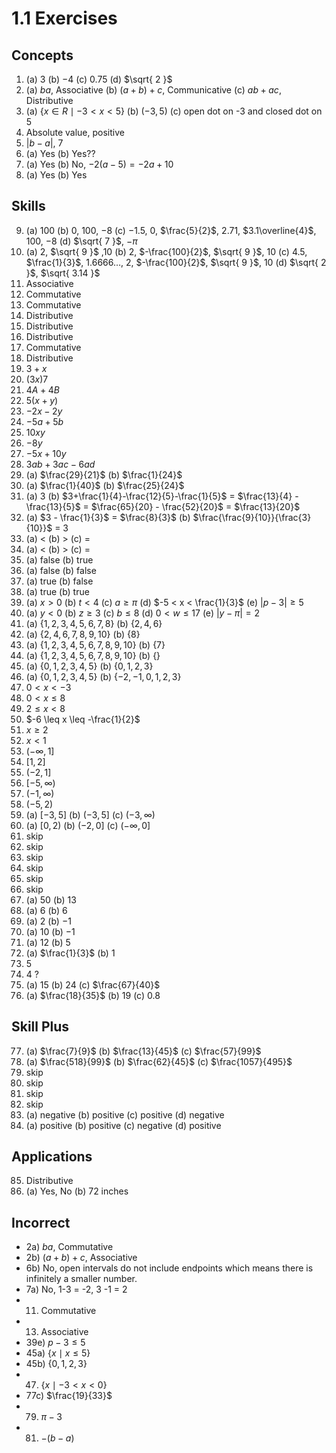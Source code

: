 # 1.1 Exercises

## Concepts

1. (a) $3$ (b) $-4$ (c) $0.75$ (d) $\sqrt{ 2 }$
2. (a) $ba$, Associative (b) $(a + b) + c$, Communicative (c) $ab + ac$, Distributive
3. (a) $\{ x \in R \mid -3 < x < 5 \}$ (b) $(-3, 5)$ (c) open dot on -3 and closed dot on 5
4. Absolute value, positive
5. $|b-a|$, $7$
6. (a) Yes (b) Yes??
7. (a) Yes (b) No, $-2(a-5) = -2a + 10$
8. (a) Yes (b) Yes

## Skills

9. (a) $100$ (b) $0$, $100$, $-8$ (c) $-1.5$, $0$, $\frac{5}{2}$, $2.71$, $3.1\overline{4}$, $100$, $-8$ (d) $\sqrt{ 7 }$, $-\pi$
10. (a) $2$, $\sqrt{ 9 }$ ,$10$ (b) $2$, $-\frac{100}{2}$, $\sqrt{ 9 }$, $10$ (c) $4.5$, $\frac{1}{3}$, $1.6666\dots$, $2$, $-\frac{100}{2}$, $\sqrt{ 9 }$, $10$ (d) $\sqrt{ 2 }$, $\sqrt{ 3.14 }$
11. Associative
12. Commutative
13. Commutative
14. Distributive
15. Distributive
16. Distributive
17. Commutative
18. Distributive
19. $3 + x$
20. $(3x)7$
21. $4A + 4B$
22. $5(x+y)$
23. $-2x - 2y$
24. $-5a + 5b$
25. $10xy$
26. $-8y$
27. $-5x+10y$
28. $3ab+3ac-6ad$
29. (a) $\frac{29}{21}$ (b) $\frac{1}{24}$
30. (a) $\frac{1}{40}$ (b) $\frac{25}{24}$
31. (a) $3$ (b) $3+\frac{1}{4}-\frac{12}{5}-\frac{1}{5}$ = $\frac{13}{4} - \frac{13}{5}$ = $\frac{65}{20} - \frac{52}{20}$ = $\frac{13}{20}$
32. (a) $3 - \frac{1}{3}$ = $\frac{8}{3}$ (b) $\frac{\frac{9}{10}}{\frac{3}{10}}$ = $3$
33. (a) $<$ (b) $>$ (c) $=$
34. (a) $<$ (b) $>$ (c) $=$
35. (a) false (b) true
36. (a) false (b) false
37. (a) true (b) false
38. (a) true (b) true
39. (a) $x > 0$ (b) $t < 4$ (c) $a \geq \pi$ (d) $-5 < x < \frac{1}{3}$ (e) $|p-3| \geq 5$
40. (a) $y < 0$ (b) $z \geq 3$ (c) $b \leq 8$ (d) $0 < w \leq 17$ (e) $|y-\pi| = 2$
41. (a) $\{ 1,2,3,4,5,6,7,8 \}$ (b) $\{ 2,4,6 \}$
42. (a) $\{ 2,4,6,7,8,9,10 \}$ (b) $\{ 8 \}$
43. (a) $\{ 1,2,3,4,5,6,7,8,9,10 \}$ (b) $\{ 7 \}$
44. (a) $\{ 1,2,3,4,5,6,7,8,9,10 \}$ (b) $\{  \}$
45. (a) $\{ 0,1,2,3,4,5 \}$ (b) $\{ 0,1,2,3 \}$
46. (a) $\{ 0,1,2,3,4,5 \}$ (b) $\{ -2,-1,0,1,2,3 \}$
47. $0 < x < -3$
48. $0 < x \leq 8$
49. $2 \leq x < 8$
50. $-6 \leq x \leq -\frac{1}{2}$
51. $x \geq 2$
52. $x < 1$
53. $(-\infty, 1]$
54. $[1, 2]$
55. $(-2, 1]$
56. $[-5, \infty)$
57. $(-1,\infty)$
58. $(-5,2)$
59. (a) $[-3, 5]$ (b) $(-3, 5]$ (c) $(-3, \infty)$
60. (a) $[0, 2)$ (b) $(-2, 0]$ (c) $(-\infty, 0]$
61. skip
62. skip
63. skip
64. skip
65. skip
66. skip
67. (a) $50$ (b) $13$
68. (a) $6$ (b) $6$
69. (a) $2$ (b) $-1$
70. (a) $10$ (b) $-1$
71. (a) $12$ (b) $5$
72. (a) $\frac{1}{3}$ (b) $1$
73. $5$
74. $4$ ?
75. (a) $15$ (b) $24$ (c) $\frac{67}{40}$
76. (a) $\frac{18}{35}$ (b) $19$ (c) $0.8$

## Skill Plus

77. (a) $\frac{7}{9}$ (b) $\frac{13}{45}$ (c) $\frac{57}{99}$
78. (a) $\frac{518}{99}$ (b) $\frac{62}{45}$ (c) $\frac{1057}{495}$
79. skip
80. skip
81. skip
82. skip
83. (a) negative (b) positive (c) positive (d) negative
84. (a) positive (b) positive (c) negative (d) positive

## Applications

85. Distributive
86. (a) Yes, No (b) 72 inches


## Incorrect

- 2a) $ba$, Commutative
- 2b) $(a + b) + c$, Associative
- 6b) No, open intervals do not include endpoints which means there is infinitely a smaller number.
- 7a) No, 1-3 = -2, 3 -1 = 2
- 11) Commutative
- 13) Associative
- 39e) $p -3 \leq 5$
- 45a) $\{ x \mid x \leq 5 \}$
- 45b) $\{ 0,1,2,3 \}$
- 47) $\{ x \mid -3 < x < 0 \}$
- 77c) $\frac{19}{33}$
- 79) $\pi - 3$
- 81) $-(b-a)$